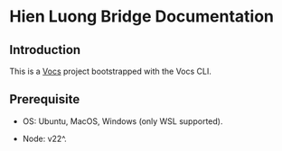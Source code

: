 # Hien Luong Bridge Documentation

## Introduction

This is a [Vocs](https://vocs.dev) project bootstrapped with the Vocs CLI.

## Prerequisite

- OS: Ubuntu, MacOS, Windows (only WSL supported).

- Node: v22^.

